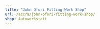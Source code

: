 ```yaml
---
title: "John Ofori Fitting Work Shop"
url: /accra/john-ofori-fitting-work-shop/
shop: Autowerkstatt
---
```

